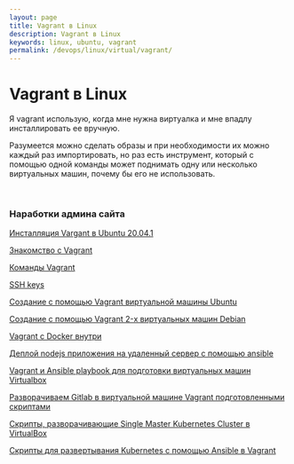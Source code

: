 ```yaml
---
layout: page
title: Vagrant в Linux
description: Vagrant в Linux
keywords: linux, ubuntu, vagrant
permalink: /devops/linux/virtual/vagrant/
---
```


# Vagrant в Linux

Я vagrant использую, когда мне нужна виртуалка и мне впадлу инсталлировать ее вручную.

Разумеется можно сделать образы и при необходимости их можно каждый раз импортировать, но раз есть инструмент, который с помощью одной команды может поднимать одну или несколько виртуальных машин, почему бы его не использовать.

<br/>

### Наработки админа сайта

[Инсталляция Vargant в Ubuntu 20.04.1](/devops/linux/virtual/vagrant/setup/ubuntu/)

[Знакомство с Vagrant](/devops/linux/virtual/vagrant/crash-course/)

[Команды Vagrant](/devops/linux/virtual/vagrant/commands/)

[SSH keys](/devops/linux/virtual/vagrant/ssh-keygen/)

[Создание с помощью Vagrant виртуальной машины Ubuntu](/devops/linux/virtual/vagrant/create-ubuntu-vm-by-vagrant/)

[Создание с помощью Vagrant 2-х виртуальных машин Debian](/devops/linux/virtual/vagrant/create-2-debian-vagrant/)

[Vagrant c Docker внутри](/devops/linux/virtual/vagrant/vagrant-with-docker/)

[Деплой nodejs приложения на удаленный сервер с помощью ansible](/devops/automation/ansible/deploy-node-app-by-ansible/)

[Vagrant и Ansible playbook для подготовки виртуальных машин Virtualbox](/devops/linux/virtual/vagrant/vagrant-ansible-playbook/)

[Разворачиваем Gitlab в виртуальной машине Vagrant подготовленными скриптами](/devops/linux/virtual/vagrant/vagrant-gitlab/)

[Скрипты, разворачивающие Single Master Kubernetes Cluster в VirtualBox](/devops/containers/kubernetes/kubeadm/vagrant-centos7-3-node-kubernetes-cluster/)

[Скрипты для развертывания Kubernetes с помощью Ansible в Vagrant](https://bitbucket.org/sysadm-ru/vagrant-ansible-kubernetes/)
